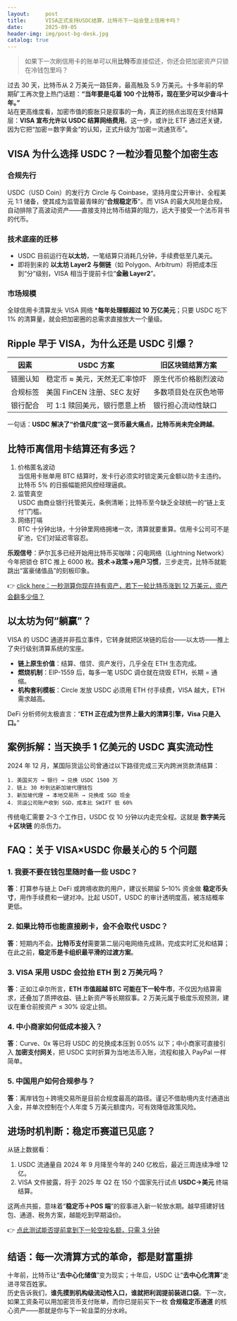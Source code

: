 ```yaml
---
layout:     post
title:      VISA正式支持USDC结算，比特币下一站会登上信用卡吗？
date:       2025-09-05
header-img: img/post-bg-desk.jpg
catalog: true
---
```


> 如果下一次刷信用卡的账单可以用**比特币**直接偿还，你还会把加密资产只锁在冷钱包里吗？

过去 30 天，比特币从 2 万美元一路狂奔，最高触及 5.9 万美元。十多年前的早期矿工再次登上热门话题：**“当年要是屯着 100 个比特币，现在至少可以少奋斗十年。”**  
站在更高维度看，加密市值的膨胀只是叙事的一角，真正的拐点出现在支付结算层：**VISA 宣布允许以 USDC 结算网络费用**。这一步，或许比 ETF 通过还关键，因为它把“加密＝数字黄金”的认知，正式升级为“加密＝流通货币”。

## VISA 为什么选择 USDC？一粒沙看见整个加密生态

### 合规先行  
USDC（USD Coin）的发行方 Circle 与 Coinbase，坚持月度公开审计、全程美元 1:1 储备，使其成为监管最青睐的“**合规稳定币**”。而 VISA 的最大风险是合规，自动排除了高波动资产——直接支持比特币结算的阻力，远大于接受一个法币背书的代币。

### 技术底座的迁移  
- USDC 目前运行在**以太坊**，一笔结算只消耗几分钟，手续费低至几美元。  
- 即将到来的 **以太坊 Layer2 与侧链**（如 Polygon、Arbitrum）将把成本压到“分”级别，VISA 相当于提前卡位“**金融 Layer2**”。  

### 市场规模  
全球信用卡清算龙头 VISA 网络 ***每年处理额超过 10 万亿美元**；只要 USDC 吃下 1% 的清算量，就会把加密圈的总需求直接放大一个量级。

## Ripple 早于 VISA，为什么还是 USDC 引爆？

| 因素 | USDC 方案 | 旧区块链结算方案 |
|---|---|---|
| 链圈认知 | 稳定币 ≈ 美元，天然无汇率惊吓 | 原生代币价格剧烈波动 |
| 合规标签 | 美国 FinCEN 注册、SEC 友好 | 多数项目处在灰色地带 |
| 银行配合 | 可 1:1 赎回美元，银行愿意上桥 | 银行担心流动性缺口 |

一句话：**USDC 解决了“价值尺度”这一货币最大痛点，比特币尚未完全跨越**。

## 比特币离信用卡结算还有多远？

1. 价格匿名波动  
   当信用卡账单用 BTC 结算时，发卡行必须实时锁定美元金额以防卡主违约。比特币 5% 的日振幅能把风控经理逼疯。  
2. 监管真空  
   USDC 由商业银行托管美元，条例清晰；比特币至今缺乏全球统一的“链上支付”门槛。  
3. 网络打嗝  
   BTC 十分钟出块，十分钟里网络拥堵一次，清算就要重算。信用卡公司可不是矿池，它们对延迟零容忍。

**乐观信号**：萨尔瓦多已经开始用比特币买咖啡；闪电网络（Lightning Network）今年把锁仓 BTC 推上 6000 枚。**技术→政策→用户习惯**，三步走完，比特币就能跳出“富豪储值品”的刻板印象。

👉 [click here：一秒测算你现在持有资产，若下一轮比特币涨到 12 万美元，资产会翻多少倍？](https://okxdog.com/)

## 以太坊为何“躺赢”？

VISA 的 USDC 通道并非孤立事件，它转身就把区块链的后台——以太坊——推上了央行级别清算系统的宝座。

- **链上原生价值**：结算、借贷、资产发行，几乎全在 ETH 生态完成。  
- **燃烧机制**：EIP-1559 后，每多一笔 USDC 调仓就在烧毁 ETH，长期 = 通缩。  
- **机构套利模板**：Circle 发放 USDC 必须用 ETH 付手续费，VISA 越大，ETH 需求越高。

DeFi 分析师何太极直言：“**ETH 正在成为世界上最大的清算引擎，Visa 只是入口。**”

## 案例拆解：当天换手 1 亿美元的 USDC 真实流动性

2024 年 12 月，某国际货运公司曾通过以下路径完成三天内跨洲货款清结算：

```text
1. 美国买方 → 银行 → 兑换 USDC 1500 万  
2. 链上 30 秒到达新加坡代理钱包  
3. 新加坡代理 → 本地交易所 → 兑换成 SGD 现金  
4. 货运公司账户收到 SGD，成本比 SWIFT 低 60%
```

传统电汇需要 2–3 个工作日，USDC 仅 10 分钟以内走完全程。这就是 **数字美元＋区块链** 的杀伤力。

## FAQ：关于 VISA×USDC 你最关心的 5 个问题

### 1. 我要不要在钱包里随时备一些 USDC？
**答**：打算参与链上 DeFi 或跨境收款的用户，建议长期留 5–10% 资金做 **稳定币头寸**，用作手续费和一键对冲。比起 USDT，USDC 的审计透明度高，被冻结概率更低。

### 2. 如果比特币也能直接刷卡，会不会取代 USDC？
**答**：短期内不会。**比特币支付**需要第二层闪电网络先成熟，完成实时汇兑和结算；在此之前，**稳定币是卡组织最平滑的过渡方案**。

### 3. VISA 采用 USDC 会拉抬 ETH 到 2 万美元吗？
**答**：正如江卓尔所言，**ETH 市值超越 BTC 可能在下一轮牛市**，不仅因为结算需求，还叠加了质押收益、链上新资产等长期叙事。2 万美元属于极度乐观预测，建议在重仓前按资产 ≤ 30% 设定止损。

### 4. 中小商家如何低成本接入？
**答**：Curve、0x 等已将 USDC 的兑换成本压到 0.05% 以下；中小商家可直接引入 **加密支付网关**，把 USDC 实时折算为当地法币入账，流程和接入 PayPal 一样简单。

### 5. 中国用户如何合规参与？
**答**：离岸钱包＋跨境交易所是目前合规度最高的路径。谨记不借助境内支付通道出入金，并单次控制在个人年度 5 万美元额度内，可有效降低政策风险。

## 进场时机判断：稳定币赛道已见底？

从链上数据看：  
1. USDC 流通量自 2024 年 9 月降至今年的 240 亿枚后，最近三周连续净增 12 亿。  
2. VISA 文件披露，将于 2025 年 Q2 在 150 个国家先行试点 **USDC→美元** 终端结算。  

这两点共振，意味着“**稳定币＋POS 端**”的叙事进入新一轮放水期。越早搭建好钱包、通道、税务方案，越能吃到早期溢价。

👉 [点此测试能否提前拿到下一轮空投名额，只需 3 分钟](https://okxdog.com/)

## 结语：每一次清算方式的革命，都是财富重排

十年前，比特币让“**去中心化储值**”变为现实；十年后，USDC 让“**去中心化清算**”走进寻常百姓家。  
历史告诉我们，**谁先摸到机构级流动性入口，谁就把利润提前装进口袋**。下一次，如果工资条可以用加密货币支付账单，而你已提前买下一枚 **合规稳定币通道** 的核心资产——那就是你与下一轮韭菜的分水岭。